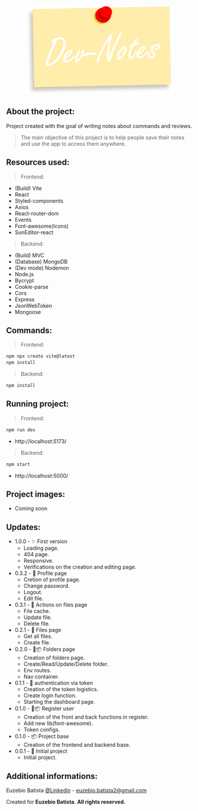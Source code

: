 <p align="center"><img src="./frontend/public/images/DevNotes.webp" width="400" alt="Logo do aplicativo"></p>

## About the project:

Project created with the goal of writing notes about commands and reviews.

> The main objective of this project is to help people save their notes and use the app to access them anywhere.

## Resources used:

> Frontend:

- (Build) Vite
- React
- Styled-components
- Axios
- React-router-dom
- Events
- Font-awesome(Icons)
- SunEditor-react

> Backend:

- (Build) MVC
- (Database) MongoDB
- (Dev mode) Nodemon
- Node.js
- Bycrypt
- Cookie-parse
- Cors
- Express
- JsonWebToken
- Mongoose

## Commands:

> Frontend:

```sh
npm npx create vite@latest
npm install
```

> Backend:

```sh
npm install
```

## Running project:

> Frontend:

```sh
npm run dev
```

- http://localhost:5173/

> Backend:

```sh
npm start
```

- http://localhost:5000/

## Project images:

- Coming soon

## Updates:

- 1.0.0 - ✨ First version
  - Loading page.
  - 404 page.
  - Responsive.
  - Verifications on the creation and editing page.
- 0.3.2 - 📝 Profile page
  - Cretion of profile page.
  - Change password.
  - Logout.
  - Edit file.
- 0.3.1 - 📝 Actions on files page
  - File cache.
  - Update file.
  - Delete file.
- 0.2.1 - 📝 Files page
  - Get all files.
  - Create file.
- 0.2.0 - 📝📦️ Folders page
  - Creation of folders page.
  - Create/Read/Update/Delete folder.
  - Env routes.
  - Nav container.
- 0.1.1 - 📝 authentication via token
  - Creation of the token logistics.
  - Create login function.
  - Starting the dashboard page.
- 0.1.0 - 📝📦️ Register user
  - Creation of the front and back functions in register.
  - Add new lib(font-awesome).
  - Token configs.
- 0.1.0 - 📦️ Project base
  - Creation of the frontend and backend base.
- 0.0.1 - 🎉 Initial project
  - Initial project.

## Additional informations:

Euzebio Batista [@Linkedin](https://www.linkedin.com/in/euzebio-batista) - euzebio.batista2@gmail.com

Created for **Euzebio Batista**.
**All rights reserved.**
